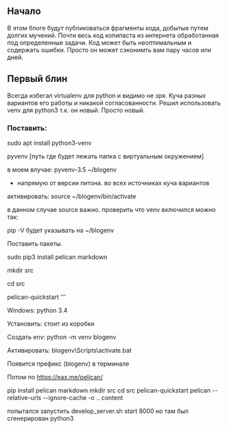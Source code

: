 ## Начало
В этом блоге будут публиковаться фрагменты кода, добытые путем долгих мучений. Почти весь код копипаста из интернета обработанная под определенные задачи. Код может быть неоптимальным и содержать ошибки. Просто он может сэконимть вам пару часов или дней.

## Первый блин
Всегда избегал virtualenv для python и видимо не зря. Куча разных вариантов его работы и никакой согласованности.
Решил использовать venv для python3 т.к. он новый. Просто новый.

### Поставить:

sudo apt install python3-venv

pyvenv [путь где будет лежать папка с виртуальным окружением]

в моем влучае:
pyvenv-3.5 ~/blogenv
- напрямую от версии питона. во всех источниках куча вариантов

активировать:
source ~/blogenv/bin/activate

в данном случае source важно. проверить что venv включился можно так:

pip -V будет указывать на ~/blogenv

Поставить пакеты.

sudo pip3 install pelican markdown

mkdir src

cd src

pelican-quickstart
'''

Windows:
python 3.4

Установить:
стоит из коробки

Создать env:
python -m venv blogenv

Активировать:
blogenv\Scripts\activate.bat

Появится префикс (blogenv) в терминале 

Потом по https://eax.me/pelican/

pip install pelican markdown
mkdir src
cd src
pelican-quickstart
pelican --relative-urls --ignore-cache -o .. content

попытался запустить develop_server.sh start 8000
но там был сгенерирован python3

